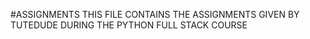 #ASSIGNMENTS
THIS FILE CONTAINS THE ASSIGNMENTS GIVEN BY TUTEDUDE DURING THE PYTHON FULL STACK COURSE
